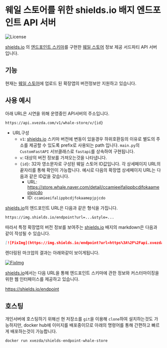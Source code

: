 # 웨일 스토어를 위한 shields.io 배지 엔드포인트 API 서버

![License](https://img.shields.io/github/license/Xvezda/shields-endpoint-whale-store)

[shields.io][1] 의 [엔드포인트 스키마](https://shields.io/endpoint)를 구현한 [웨일 스토어][2] 정보 제공 서드파티 API 서버 입니다.


## 기능

현재는 [웨일 스토어][2]에 업로드 된 확장앱의 버전정보만 지원하고 있습니다.


## 사용 예시

아래 URL은 시연을 위해 운영중인 API서버의 주소입니다.

`https://api.xvezda.com/v1/whale-store/v/{id}`

* URL구성
    * `v1`: [shields.io][1] 스키마 버전에 변동이 있을경우 하위호환등의 이유로 별도의 주소를 제공할 수 있도록 prefix로 사용되는 path 입니다. `main.py`의 `CustomFastAPI` 서브클래스로 `fastapi`를 상속하여 구현됩니다.
    * `v`: 대상의 버전 정보를 가져오는것을 나타냅니다.
    * `{id}`: 32자 영소문자로 구성된 웨일 스토어 ID값입니다. 각 상세페이지 URL의 끝자리를 통해 확인이 가능합니다. 예시로 다음의 확장앱 상세페이지 URL는 다음과 같은 ID값을 갖습니다.
        * URL: https://store.whale.naver.com/detail/ccamieeifalippbcdjfokaamepjpjcdo
        * ID: `ccamieeifalippbcdjfokaamepjpjcdo`


[shields.io][1]의 엔드포인트 URL은 다음과 같은 형식을 가집니다.

`https://img.shields.io/endpoint?url=...&style=...`


따라서 특정 확장앱의 버전 정보를 보여주는 [shields.io][1] 배지의 markdown은 다음과 같이 작성될 수 있습니다.

```markdown
[![FixImg](https://img.shields.io/endpoint?url=https%3A%2F%2Fapi.xvezda.com%2Fv1%2Fwhale-store%2Fv%2Fccamieeifalippbcdjfokaamepjpjcdo)](https://store.whale.naver.com/detail/ccamieeifalippbcdjfokaamepjpjcdo)
```

렌더링된 마크업의 결과는 아래와같이 보이게됩니다.

[![FixImg](https://img.shields.io/endpoint?url=https%3A%2F%2Fapi.xvezda.com%2Fv1%2Fwhale-store%2Fv%2Fccamieeifalippbcdjfokaamepjpjcdo)](https://store.whale.naver.com/detail/ccamieeifalippbcdjfokaamepjpjcdo)

[shields.io][1]에서는 다음 URL을 통해 엔드포인트 스키마에 관한 정보와 커스터마이징을 위한 웹 인터페이스를 제공하고 있습니다.

https://shields.io/endpoint


## 호스팅

개인서버에 호스팅하기 위해선 현 저장소를 `git`을 이용해 `clone`하여 설치하는것도 가능하지만, docker hub에 이미지를 배포중이므로 아래의 명령어를 통해 간편하고 빠르게 배포하는것이 가능합니다.

```sh
docker run xvezda/shields-endpoint-whale-store
```


[1]: https://shields.io/
[2]: https://store.whale.naver.com/
